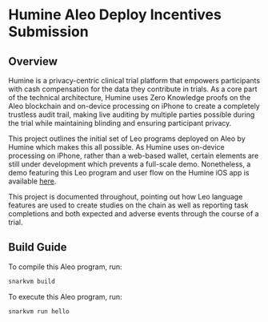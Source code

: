 # Humine Aleo Deploy Incentives Submission
## Overview
Humine is a privacy-centric clinical trial platform that empowers participants with cash compensation for the data they contribute in trials. As a core part of the technical architecture, Humine uses Zero Knowledge proofs on the Aleo blockchain and on-device processing on iPhone to create a completely trustless audit trail, making live auditing by multiple parties possible during the trial while maintaining blinding and ensuring participant privacy.

This project outlines the initial set of Leo programs deployed on Aleo by Humine which makes this all possible. As Humine uses on-device processing on iPhone, rather than a web-based wallet, certain elements are still under development which prevents a full-scale demo. Nonetheless, a demo featuring this Leo program and user flow on the Humine iOS app is available [here]().

This project is documented throughout, pointing out how Leo language features are used to create studies on the chain as well as reporting task completions and both expected and adverse events through the course of a trial.
## Build Guide

To compile this Aleo program, run:
```bash
snarkvm build
```

To execute this Aleo program, run:
```bash
snarkvm run hello
```

